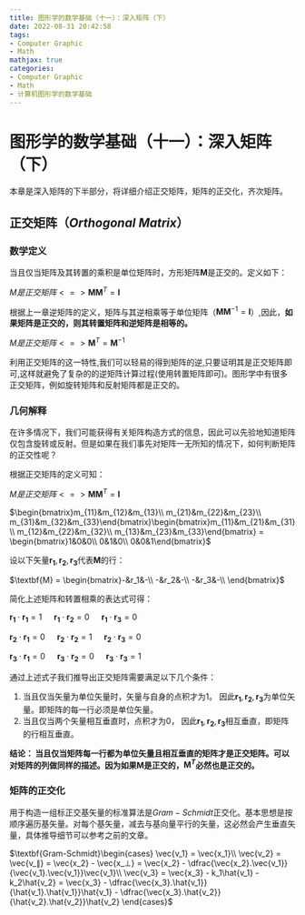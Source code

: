 ```yaml
---
title: 图形学的数学基础（十一）：深入矩阵（下）
date: 2022-08-31 20:42:58
tags:
- Computer Graphic
- Math
mathjax: true
categories:
- Computer Graphic
- Math
- 计算机图形学的数学基础
---
```


# 图形学的数学基础（十一）：深入矩阵（下）

本章是深入矩阵的下半部分，将详细介绍正交矩阵，矩阵的正交化，齐次矩阵。

## 正交矩阵（$Orthogonal\;Matrix$）

###  数学定义

当且仅当矩阵及其转置的乘积是单位矩阵时，方形矩阵$\textbf{M}$是正交的。定义如下：


$M是正交矩阵  <=>  \textbf{M}\textbf{M}^T = \textbf{I}$

根据上一章逆矩阵的定义，矩阵与其逆相乘等于单位矩阵（$\textbf{M}\textbf{M}^{-1} = \textbf{I}$）,因此，**如果矩阵是正交的，则其转置矩阵和逆矩阵是相等的。**

$M是正交矩阵  <=>  \textbf{M}^T = \textbf{M}^{-1}$

利用正交矩阵的这一特性,我们可以轻易的得到矩阵的逆,只要证明其是正交矩阵即可,这样就避免了复杂的的逆矩阵计算过程(使用转置矩阵即可)。图形学中有很多正交矩阵，例如旋转矩阵和反射矩阵都是正交的。

### 几何解释

在许多情况下，我们可能获得有关矩阵构造方式的信息，因此可以先验地知道矩阵仅包含旋转或反射。但是如果在我们事先对矩阵一无所知的情况下，如何判断矩阵的正交性呢？

根据正交矩阵的定义可知：

$M是正交矩阵  <=>  \textbf{M}\textbf{M}^T = \textbf{I}$


$\begin{bmatrix}m_{11}&m_{12}&m_{13}\\ m_{21}&m_{22}&m_{23}\\ m_{31}&m_{32}&m_{33}\end{bmatrix}\begin{bmatrix}m_{11}&m_{21}&m_{31}\\ m_{12}&m_{22}&m_{32}\\ m_{13}&m_{23}&m_{33}\end{bmatrix} = \begin{bmatrix}1&0&0\\ 0&1&0\\ 0&0&1\end{bmatrix}$

设以下矢量$\mathbf{r_1},\mathbf{r_2},\mathbf{r_3}$代表$\textbf{M}$的行：

$\textbf{M} = \begin{bmatrix}-&r_1&-\\ -&r_2&-\\ -&r_3&-\\ \end{bmatrix}$

简化上述矩阵和转置相乘的表达式可得：

$\mathbf{r_1}\cdot\mathbf{r_1} = 1\;\;\;\;\;\;\mathbf{r_1}\cdot\mathbf{r_2} = 0\;\;\;\;\;\;\mathbf{r_1}\cdot\mathbf{r_3} = 0$

$\mathbf{r_2}\cdot\mathbf{r_1} = 0\;\;\;\;\;\;\mathbf{r_2}\cdot\mathbf{r_2} = 1\;\;\;\;\;\;\mathbf{r_2}\cdot\mathbf{r_3} = 0$

$\mathbf{r_3}\cdot\mathbf{r_1} = 0\;\;\;\;\;\;\mathbf{r_3}\cdot\mathbf{r_2} = 0\;\;\;\;\;\;\mathbf{r_3}\cdot\mathbf{r_3} = 1$

通过上述式子我们推导出正交矩阵需要满足以下几个条件：

1. 当且仅当矢量为单位矢量时，矢量与自身的点积才为1。 因此$\mathbf{r_1},\mathbf{r_2},\mathbf{r_3}$为单位矢量。即矩阵的每一行必须是单位矢量。
2. 当且仅当两个矢量相互垂直时，点积才为0， 因此$\mathbf{r_1},\mathbf{r_2},\mathbf{r_3}$相互垂直，即矩阵的行相互垂直。

**结论： 当且仅当矩阵每一行都为单位矢量且相互垂直的矩阵才是正交矩阵。可以对矩阵的列做同样的描述。因为如果$\textbf{M}$是正交的，$\textbf{M}^T$必然也是正交的。**

### 矩阵的正交化

用于构造一组标正交基矢量的标准算法是$Gram-Schmidt$正交化。基本思想是按顺序遍历基矢量。对每个基矢量，减去与基向量平行的矢量，这必然会产生垂直矢量，具体推导细节可以参考之前的文章。

$\textbf{Gram-Schmidt}\begin{cases}
    \vec{v_1} = \vec{x_1}\\ 
    \vec{v_2} = \vec{v_∥} = \vec{x_2} - \vec{x_⊥} = \vec{x_2} - \dfrac{\vec{x_2}.\vec{v_1}}{\vec{v_1}.\vec{v_1}}\vec{v_1}\\ 
    \vec{v_3} = \vec{x_3} - k_1\hat{v_1} - k_2\hat{v_2} = \vec{x_3} - \dfrac{\vec{x_3}.\hat{v_1}}{\hat{v_1}.\hat{v_1}}\hat{v_1} - \dfrac{\vec{x_3}.\hat{v_2}}{\hat{v_2}.\hat{v_2}}\hat{v_2}
\end{cases}$




